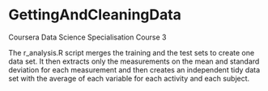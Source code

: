 # GettingAndCleaningData
Coursera Data Science Specialisation Course 3

The r_analysis.R script merges the training and the test sets to create one data set. It then extracts only the measurements on the mean and standard deviation for each measurement and then creates an independent tidy data set with the average of each variable for each activity and each subject.

